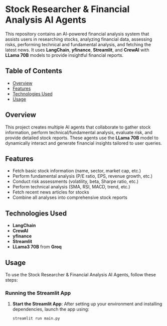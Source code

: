 # Stock Researcher & Financial Analysis AI Agents

This repository contains an AI-powered financial analysis system that assists users in researching stocks, analyzing financial data, assessing risks, performing technical and fundamental analysis, and fetching the latest news. It uses **LangChain**, **yfinance**, **Streamlit**, and **CrewAI** with **LLama 70B** models to provide insightful financial reports.

## Table of Contents

- [Overview](#overview)
- [Features](#features)
- [Technologies Used](#technologies-used)
- [Usage](#usage)

## Overview

This project creates multiple AI agents that collaborate to gather stock information, perform technical/fundamental analysis, evaluate risk, and provide detailed stock reports. These agents use the **LLama 70B** model to dynamically interact and generate financial insights tailored to user queries.

## Features

- Fetch basic stock information (name, sector, market cap, etc.)
- Perform fundamental analysis (P/E ratio, EPS, revenue growth, etc.)
- Conduct risk assessments (volatility, beta, Sharpe ratio, etc.)
- Perform technical analysis (SMA, RSI, MACD, trend, etc.)
- Fetch recent news articles for stocks
- Combine all analyses into comprehensive stock reports

## Technologies Used

- **LangChain**
- **CrewAI**
- **yfinance**
- **Streamlit**
- **LLama3 70B** from **Groq**

## Usage

To use the Stock Researcher & Financial Analysis AI Agents, follow these steps:

### Running the Streamlit App

1. **Start the Streamlit App**:
   After setting up your environment and installing dependencies, launch the app using:
   
   `streamlit run main.py`